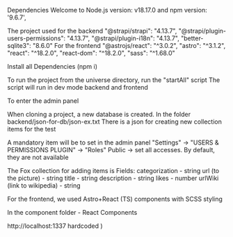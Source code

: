 Dependencies
Welcome to Node.js version: v18.17.0 and npm version: '9.6.7',

The project used for the backend
    "@strapi/strapi": "4.13.7",
    "@strapi/plugin-users-permissions": "4.13.7",
    "@strapi/plugin-i18n": "4.13.7",
    "better-sqlite3": "8.6.0"
For the frontend
    "@astrojs/react": "^3.0.2",
    "astro": "^3.1.2",
    "react": "^18.2.0",
    "react-dom": "^18.2.0",
    "sass": "^1.68.0"

Install all Dependencies (npm i)

   To run the project from the universe directory, run the "startAll" script
   The script will run in dev mode backend and frontend

   To enter the admin panel

When cloning a project, a new database is created. In the folder backend/json-for-db/json-ex.txt
There is a json for creating new collection items for the test

A mandatory item will be to set in the admin panel "Settings" -> "USERS & PERMISSIONS PLUGIN" -> "Roles"
Public -> set all accesses. By default, they are not available


   The Fox collection for adding items is
   Fields:
    categorization - string
    url (to the picture) - string
    title - string
    description - string
    likes - number
    urlWiki (link to wikipedia) - string

   For the frontend, we used Astro+React (TS) components with SCSS styling

   In the component folder - React Components

   http://localhost:1337 hardcoded )



